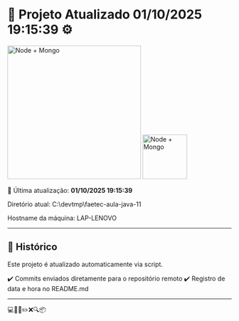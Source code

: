 # 🚀 Projeto Atualizado **01/10/2025 19:15:39** ⚙️


<img width="300" src="https://vitestechnologies.com/wp-content/uploads/2024/06/mern.svg" alt="Node + Mongo" />

<img width="100" src="https://github.githubassets.com/assets/inbox-zero-dark-377cc25a227f.svg" alt="Node + Mongo" />

📅 Última atualização: **01/10/2025 19:15:39**

Diretório atual: C:\devtmp\faetec-aula-java-11

Hostname da máquina: LAP-LENOVO

---

## 📌 Histórico
Este projeto é atualizado automaticamente via script.

✔️ Commits enviados diretamente para o repositório remoto
✔️ Registro de data e hora no README.md

---

💻🧠✅✏️❌🔍📦
